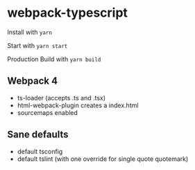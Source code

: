 
# webpack-typescript

Install with `yarn`

Start with `yarn start` 

Production Build with `yarn build`


## Webpack 4

- ts-loader (accepts .ts and .tsx)
- html-webpack-plugin creates a index.html
- sourcemaps enabled

## Sane defaults

- default tsconfig
- default tslint (with one override for single quote quotemark)

